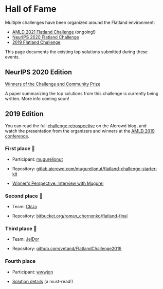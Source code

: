 Hall of Fame
===

Multiple challenges have been organized around the Flatland environment:

- [AMLD 2021 Flatland Challenge](https://www.aicrowd.com/challenges/flatland) (ongoing!)
- [NeurIPS 2020 Flatland Challenge](https://www.aicrowd.com/challenges/flatland/leaderboards?challenge_round_id=588)
- [2019 Flatland Challenge](https://www.aicrowd.com/challenges/flatland-challenge)

This page documents the existing top solutions submitted during these events.

NeurIPS 2020 Edition
---

[Winners of the Challenge and Community Prize](https://discourse.aicrowd.com/t/neurips-2020-flatland-winners/4010?u=masterscrat)

A paper summarizing the top solutions from this challenge is currently being written. More info coming soon!

2019 Edition
---

You can read the full [challenge retrospective](https://www.aicrowd.com/blogs/flatland-summary) on the AIcrowd blog, and watch the presentation from the organizers and winners at the [AMLD 2019 conference](https://www.youtube.com/watch?v=rGzXsOC7qXg).

### First place 🥇

- Participant: [mugurelionut](https://www.aicrowd.com/participants/mugurelionut)

- Repository: [gitlab.aicrowd.com/mugurelionut/flatland-challenge-starter-kit](https://gitlab.aicrowd.com/mugurelionut/flatland-challenge-starter-kit)

- [Winner's Perspective: Interview with Mugurel](https://www.aicrowd.com/blogs/flatland-mugurel)

### Second place 🥈

- Team: [CkUa](https://www.aicrowd.com/challenges/flatland-challenge/teams/CkUa)

- Repository: [bitbucket.org/roman_chernenko/flatland-final](https://bitbucket.org/roman_chernenko/flatland-final/)

### Third place 🥉

- Team: [JelDor](https://www.aicrowd.com/challenges/flatland-challenge/teams/JelDor)

- Repository: [github.com/vetand/FlatlandChallenge2019](https://github.com/vetand/FlatlandChallenge2019)

### Fourth place

- Participant: [wwwjon](https://www.aicrowd.com/participants/wwwjon)

- [Solution details](https://eprints.hsr.ch/855/) (a must-read!)
